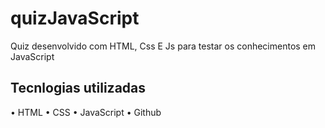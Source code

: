 # quizJavaScript
Quiz desenvolvido com HTML, Css E Js para testar os conhecimentos em JavaScript

## Tecnlogias utilizadas 

• HTML 
• CSS
• JavaScript
• Github